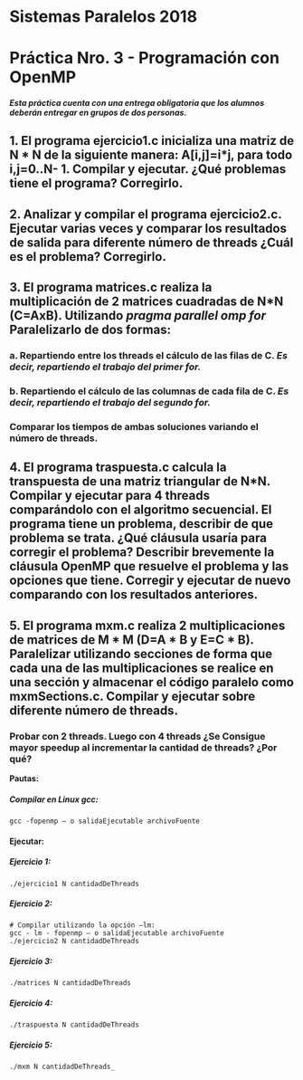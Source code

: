 # Sistemas Paralelos 2018

# Práctica Nro. 3 - Programación con OpenMP

#### *Esta práctica cuenta con una entrega obligatoria que los alumnos deberán entregar en grupos de dos personas.*

## 1. El programa ejercicio1.c inicializa una matriz de N * N de la siguiente manera: A[i,j]=i*j, para todo i,j=0..N- 1. Compilar y ejecutar. ¿Qué problemas tiene el programa? Corregirlo.

## 2. Analizar y compilar el programa ejercicio2.c. Ejecutar varias veces y comparar los resultados de salida para diferente número de threads ¿Cuál es el problema? Corregirlo.

## 3. El programa matrices.c realiza la multiplicación de 2 matrices cuadradas de N*N (C=AxB). Utilizando _pragma parallel omp for_ Paralelizarlo de dos formas:

### a. Repartiendo entre los threads el cálculo de las filas de C. _Es decir, repartiendo el trabajo del primer for._

### b. Repartiendo el cálculo de las columnas de cada fila de C. _Es decir, repartiendo el trabajo del segundo for._

### Comparar los tiempos de ambas soluciones variando el número de threads.

## 4. El programa traspuesta.c calcula la transpuesta de una matriz triangular de N*N. Compilar y ejecutar para 4 threads comparándolo con el algoritmo secuencial. El programa tiene un problema, describir de que problema se trata. ¿Qué cláusula usaría para corregir el problema? Describir brevemente la cláusula OpenMP que resuelve el problema y las opciones que tiene. Corregir y ejecutar de nuevo comparando con los resultados anteriores.

## 5. El programa mxm.c realiza 2 multiplicaciones de matrices de M * M (D=A * B y E=C * B). Paralelizar utilizando secciones de forma que cada una de las multiplicaciones se realice en una sección y almacenar el código paralelo como mxmSections.c. Compilar y ejecutar sobre diferente número de threads.

### Probar con 2 threads. Luego con 4 threads ¿Se Consigue mayor speedup al incrementar la cantidad de threads? ¿Por qué?


**Pautas:**

##### Compilar en Linux gcc:
```
gcc -fopenmp – o salidaEjecutable archivoFuente
```

#### Ejecutar:

##### *Ejercicio 1:*
```
./ejercicio1 N cantidadDeThreads
```

##### *Ejercicio 2:*

```
# Compilar utilizando la opción –lm:
gcc - lm - fopenmp – o salidaEjecutable archivoFuente
./ejercicio2 N cantidadDeThreads
```

##### *Ejercicio 3:*

```
./matrices N cantidadDeThreads
```

##### *Ejercicio 4:*

```
./traspuesta N cantidadDeThreads
```

##### *Ejercicio 5:*

```
./mxm N cantidadDeThreads_
```

